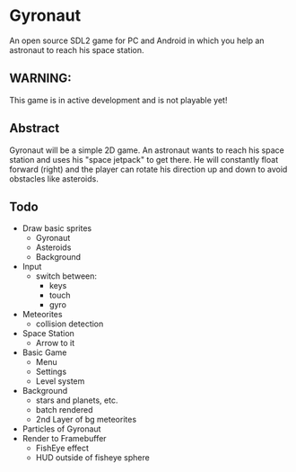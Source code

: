 # Gyronaut
An open source SDL2 game for PC and Android in which you help an astronaut to reach his space station.

## WARNING:
This game is in active development and is not playable yet!

## Abstract
Gyronaut will be a simple 2D game.
An astronaut wants to reach his space station and uses his "space jetpack" to get there.
He will constantly float forward (right) and the player can rotate his direction up and down to avoid obstacles like asteroids.

## Todo
- Draw basic sprites
  - Gyronaut
  - Asteroids
  - Background
- Input 
  - switch between:
    - keys
    - touch
    - gyro
- Meteorites
  - collision detection
- Space Station
  - Arrow to it
- Basic Game
  - Menu
  - Settings
  - Level system
- Background
  - stars and planets, etc.
  - batch rendered
  - 2nd Layer of bg meteorites
- Particles of Gyronaut
- Render to Framebuffer
  - FishEye effect
  - HUD outside of fisheye sphere

